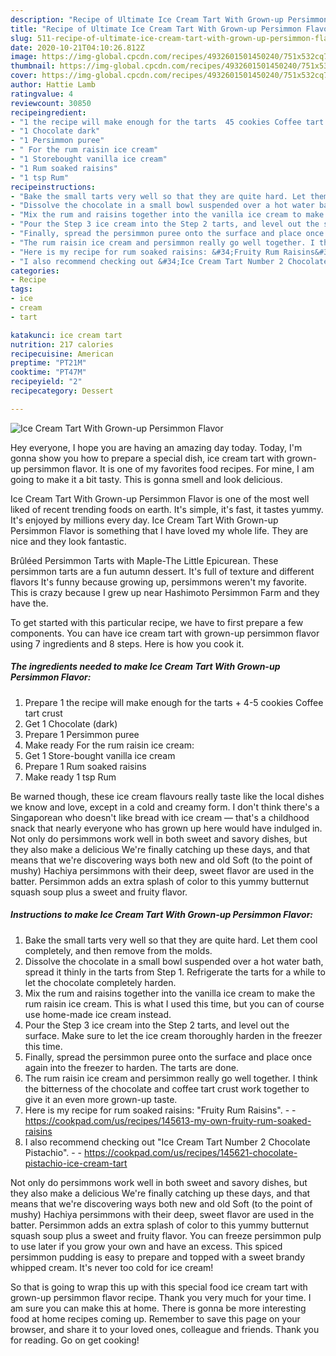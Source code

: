 ```yaml
---
description: "Recipe of Ultimate Ice Cream Tart With Grown-up Persimmon Flavor"
title: "Recipe of Ultimate Ice Cream Tart With Grown-up Persimmon Flavor"
slug: 511-recipe-of-ultimate-ice-cream-tart-with-grown-up-persimmon-flavor
date: 2020-10-21T04:10:26.812Z
image: https://img-global.cpcdn.com/recipes/4932601501450240/751x532cq70/ice-cream-tart-with-grown-up-persimmon-flavor-recipe-main-photo.jpg
thumbnail: https://img-global.cpcdn.com/recipes/4932601501450240/751x532cq70/ice-cream-tart-with-grown-up-persimmon-flavor-recipe-main-photo.jpg
cover: https://img-global.cpcdn.com/recipes/4932601501450240/751x532cq70/ice-cream-tart-with-grown-up-persimmon-flavor-recipe-main-photo.jpg
author: Hattie Lamb
ratingvalue: 4
reviewcount: 30850
recipeingredient:
- "1 the recipe will make enough for the tarts  45 cookies Coffee tart crust"
- "1 Chocolate dark"
- "1 Persimmon puree"
- " For the rum raisin ice cream"
- "1 Storebought vanilla ice cream"
- "1 Rum soaked raisins"
- "1 tsp Rum"
recipeinstructions:
- "Bake the small tarts very well so that they are quite hard. Let them cool completely, and then remove from the molds."
- "Dissolve the chocolate in a small bowl suspended over a hot water bath, spread it thinly in the tarts from Step 1. Refrigerate the tarts for a while to let the chocolate completely harden."
- "Mix the rum and raisins together into the vanilla ice cream to make the rum raisin ice cream. This is what I used this time, but you can of course use home-made ice cream instead."
- "Pour the Step 3 ice cream into the Step 2 tarts, and level out the surface. Make sure to let the ice cream thoroughly harden in the freezer this time."
- "Finally, spread the persimmon puree onto the surface and place once again into the freezer to harden. The tarts are done."
- "The rum raisin ice cream and persimmon really go well together. I think the bitterness of the chocolate and coffee tart crust work together to give it an even more grown-up taste."
- "Here is my recipe for rum soaked raisins: &#34;Fruity Rum Raisins&#34;.  https://cookpad.com/us/recipes/145613-my-own-fruity-rum-soaked-raisins"
- "I also recommend checking out &#34;Ice Cream Tart Number 2 Chocolate Pistachio&#34;.  https://cookpad.com/us/recipes/145621-chocolate-pistachio-ice-cream-tart"
categories:
- Recipe
tags:
- ice
- cream
- tart

katakunci: ice cream tart 
nutrition: 217 calories
recipecuisine: American
preptime: "PT21M"
cooktime: "PT47M"
recipeyield: "2"
recipecategory: Dessert

---
```



![Ice Cream Tart With Grown-up Persimmon Flavor](https://img-global.cpcdn.com/recipes/4932601501450240/751x532cq70/ice-cream-tart-with-grown-up-persimmon-flavor-recipe-main-photo.jpg)

Hey everyone, I hope you are having an amazing day today. Today, I'm gonna show you how to prepare a special dish, ice cream tart with grown-up persimmon flavor. It is one of my favorites food recipes. For mine, I am going to make it a bit tasty. This is gonna smell and look delicious.

Ice Cream Tart With Grown-up Persimmon Flavor is one of the most well liked of recent trending foods on earth. It's simple, it's fast, it tastes yummy. It's enjoyed by millions every day. Ice Cream Tart With Grown-up Persimmon Flavor is something that I have loved my whole life. They are nice and they look fantastic.

Brûléed Persimmon Tarts with Maple-The Little Epicurean. These persimmon tarts are a fun autumn dessert. It&#39;s full of texture and different flavors It&#39;s funny because growing up, persimmons weren&#39;t my favorite. This is crazy because I grew up near Hashimoto Persimmon Farm and they have the.


To get started with this particular recipe, we have to first prepare a few components. You can have ice cream tart with grown-up persimmon flavor using 7 ingredients and 8 steps. Here is how you cook it.

<!--inarticleads1-->

##### The ingredients needed to make Ice Cream Tart With Grown-up Persimmon Flavor:

1. Prepare 1 the recipe will make enough for the tarts + 4-5 cookies Coffee tart crust
1. Get 1 Chocolate (dark)
1. Prepare 1 Persimmon puree
1. Make ready  For the rum raisin ice cream:
1. Get 1 Store-bought vanilla ice cream
1. Prepare 1 Rum soaked raisins
1. Make ready 1 tsp Rum


Be warned though, these ice cream flavours really taste like the local dishes we know and love, except in a cold and creamy form. I don&#39;t think there&#39;s a Singaporean who doesn&#39;t like bread with ice cream — that&#39;s a childhood snack that nearly everyone who has grown up here would have indulged in. Not only do persimmons work well in both sweet and savory dishes, but they also make a delicious We&#39;re finally catching up these days, and that means that we&#39;re discovering ways both new and old Soft (to the point of mushy) Hachiya persimmons with their deep, sweet flavor are used in the batter. Persimmon adds an extra splash of color to this yummy butternut squash soup plus a sweet and fruity flavor. 

<!--inarticleads2-->

##### Instructions to make Ice Cream Tart With Grown-up Persimmon Flavor:

1. Bake the small tarts very well so that they are quite hard. Let them cool completely, and then remove from the molds.
1. Dissolve the chocolate in a small bowl suspended over a hot water bath, spread it thinly in the tarts from Step 1. Refrigerate the tarts for a while to let the chocolate completely harden.
1. Mix the rum and raisins together into the vanilla ice cream to make the rum raisin ice cream. This is what I used this time, but you can of course use home-made ice cream instead.
1. Pour the Step 3 ice cream into the Step 2 tarts, and level out the surface. Make sure to let the ice cream thoroughly harden in the freezer this time.
1. Finally, spread the persimmon puree onto the surface and place once again into the freezer to harden. The tarts are done.
1. The rum raisin ice cream and persimmon really go well together. I think the bitterness of the chocolate and coffee tart crust work together to give it an even more grown-up taste.
1. Here is my recipe for rum soaked raisins: &#34;Fruity Rum Raisins&#34;. -  - https://cookpad.com/us/recipes/145613-my-own-fruity-rum-soaked-raisins
1. I also recommend checking out &#34;Ice Cream Tart Number 2 Chocolate Pistachio&#34;. -  - https://cookpad.com/us/recipes/145621-chocolate-pistachio-ice-cream-tart


Not only do persimmons work well in both sweet and savory dishes, but they also make a delicious We&#39;re finally catching up these days, and that means that we&#39;re discovering ways both new and old Soft (to the point of mushy) Hachiya persimmons with their deep, sweet flavor are used in the batter. Persimmon adds an extra splash of color to this yummy butternut squash soup plus a sweet and fruity flavor. You can freeze persimmon pulp to use later if you grow your own and have an excess. This spiced persimmon pudding is easy to prepare and topped with a sweet brandy whipped cream. It&#39;s never too cold for ice cream! 

So that is going to wrap this up with this special food ice cream tart with grown-up persimmon flavor recipe. Thank you very much for your time. I am sure you can make this at home. There is gonna be more interesting food at home recipes coming up. Remember to save this page on your browser, and share it to your loved ones, colleague and friends. Thank you for reading. Go on get cooking!
